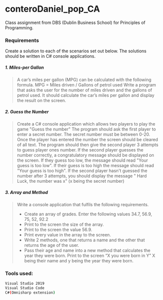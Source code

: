 # conteroDaniel_pop_CA

Class assignment from DBS (Dublin Business School) for Principles of Programming.

### Requirements 

Create a solution to each of the scenarios set out below. The solutions should be written in C# console applications. 


##### 1.	Miles-per Gallon

> A car’s miles per gallon (MPG) can be calculated with the following formula.
MPG = Miles driven / Gallons of petrol used
Write a program that asks the user for the number of miles driven and the gallons of petrol used.
It should calculate the car’s miles per gallon and display the result on the screen.

##### 2.	Guess the Number 
> Create a C# console application which allows two players to play the game "Guess the number" 
The program should ask the first player to enter a secret number. The secret number must be between 0-20. Once the player has entered the number the screen should be cleared of all text. 
The program should then give the second player 3 attempts to guess player ones number. If the second player guesses the number correctly, a congratulatory message should be displayed on the screen.
If they guess too low, the message should read "Your guess is too low". If their guess is too high the message should read "Your guess is too high". 
If the second player hasn't guessed the number after 3 attempts, you should display the message " Hard Luck, the number was x" (x being the secret number)


##### 3.	Array and Method 

> Write a console application that fulfils the following requirements. 
>
> *	Create an array of grades. Enter the following values 34.7, 56.9, 75, 52, 92.2
> *	Print to the screen the size of the array. 
> *	Print to the screen the value 56.9.
> *	Print every value in the array to the screen. 
> *	Write 2 methods, one that returns a name and the other that returns the age of the user.
> *	Pass their age and name into a new method that calculates the year they were born.  Print to the screen “X you were born in Y” X being their name and y being the year they were born. 

### Tools used:

  

```sh
Visual Studio 2019
Visual Studio Code
C#(Omnisharp extension)
```